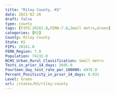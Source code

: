 ```yaml
---
title: "Riley County, KS"
date: 2021-02-26
draft: false
type: county
tags: [FIPS:20161.0,FEMA:7.0,Small metro,Green]
categories: [KS]
County: Riley County
State: KS
FIPS: 20161.0
FEMA_Region: 7.0
Population: 74232.0
NCHS_Urban_Rural_Classification: Small metro
Tests_in_prior_14_days: 3695.0
Fourteen_day_test_rate_per_100000: 4978.0
Percent_Positivity_in_prior_14_days: 0.031
Level: Green
url: /states/KS/riley-county
---
```



